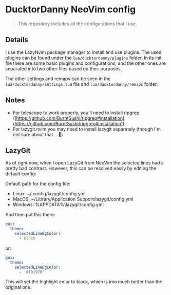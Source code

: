 # DucktorDanny NeoVim config

> This repository includes all the configurations that I use.

## Details

I use the LazyNvim package manager to install and use plugins. The used plugins can be found under the `lua/ducktordanny/plugins` folder. In its init file there are some basic plugins and configurations, and the other ones are separated into two other files based on their purposes.

The other settings and remaps can be seen in the `lua/ducktordanny/settings.lua` file and `lua/ducktordanny/remaps` folder.

## Notes

- For telescope to work properly, you'll need to install ripgrep ([https://github.com/BurntSushi/ripgrep#installation](https://github.com/BurntSushi/ripgrep#installation)).
- For lazygit.nvim you may need to install lazygit separately (though I'm not sure about that... 🤷)

## LazyGit

As of right now, when I open LazyGit from NeoVim the selected lines had a pretty bad contrast. However, this can be resolved easily by editing the default config:

Default path for the config file:

- Linux: ~/.config/lazygit/config.yml
- MacOS: ~/Library/Application Support/lazygit/config.yml
- Windows: %APPDATA%\lazygit\config.yml

And then put this there:

```yml
gui:
  theme:
    selectedLineBgColor:
      - black
```

or:

```yml
gui:
  theme:
    selectedLineBgColor:
      - '#191970'
```

This will set the highlight color to black, which is imo much better than the original one.
